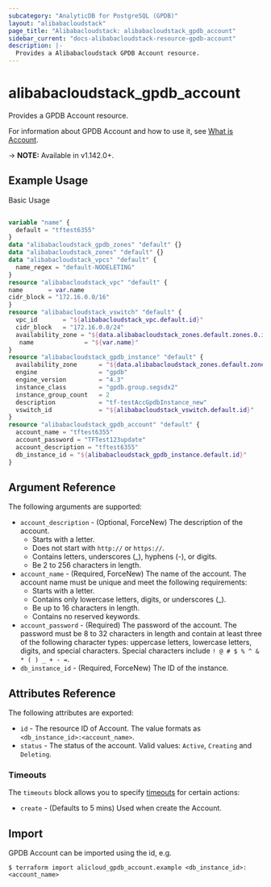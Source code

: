 ```yaml
---
subcategory: "AnalyticDB for PostgreSQL (GPDB)"
layout: "alibabacloudstack"
page_title: "Alibabacloudstack: alibabacloudstack_gpdb_account"
sidebar_current: "docs-alibabacloudstack-resource-gpdb-account"
description: |-
  Provides a Alibabacloudstack GPDB Account resource.
---
```


# alibabacloudstack\_gpdb\_account

Provides a GPDB Account resource.

For information about GPDB Account and how to use it, see [What is Account](https://help.aliyun.com/apsara/enterprise/v_3_16_0_20220117/gpdb/enterprise-ascm-developer-guide/CreateAccount-1.html?spm=a2c4g.14484438.10001.131).

-> **NOTE:** Available in v1.142.0+.

## Example Usage

Basic Usage

```terraform
 
variable "name" {
  default = "tftest6355"
}
data "alibabacloudstack_gpdb_zones" "default" {}
data "alibabacloudstack_zones" "default" {}
data "alibabacloudstack_vpcs" "default" {
  name_regex = "default-NODELETING"
}
resource "alibabacloudstack_vpc" "default" {
name       = var.name
cidr_block = "172.16.0.0/16"
}
resource "alibabacloudstack_vswitch" "default" {
  vpc_id       = "${alibabacloudstack_vpc.default.id}"
  cidr_block   = "172.16.0.0/24"
  availability_zone = "${data.alibabacloudstack_zones.default.zones.0.id}"
   name              = "${var.name}"
}
resource "alibabacloudstack_gpdb_instance" "default" {
  availability_zone      = "${data.alibabacloudstack_zones.default.zones.0.id}"
  engine                 = "gpdb"
  engine_version         = "4.3"
  instance_class         = "gpdb.group.segsdx2"
  instance_group_count   = 2
  description            = "tf-testAccGpdbInstance_new"
  vswitch_id             = "${alibabacloudstack_vswitch.default.id}"
}
resource "alibabacloudstack_gpdb_account" "default" {
  account_name = "tftest6355"
  account_password = "TFTest123update"
  account_description = "tftest6355"
  db_instance_id = "${alibabacloudstack_gpdb_instance.default.id}"
}

```

## Argument Reference

The following arguments are supported:

* `account_description` - (Optional, ForceNew) The description of the account.
  * Starts with a letter.
  * Does not start with `http://` or `https://`.
  * Contains letters, underscores (_), hyphens (-), or digits.
  * Be 2 to 256 characters in length.
* `account_name` - (Required, ForceNew) The name of the account. The account name must be unique and meet the following requirements:
  * Starts with a letter.
  * Contains only lowercase letters, digits, or underscores (_).
  * Be up to 16 characters in length.
  * Contains no reserved keywords.
* `account_password` - (Required) The password of the account. The password must be 8 to 32 characters in length and contain at least three of the following character types: uppercase letters, lowercase letters, digits, and special characters. Special characters include `! @ # $ % ^ & * ( ) _ + - =`.
* `db_instance_id` - (Required, ForceNew) The ID of the instance.

## Attributes Reference

The following attributes are exported:

* `id` - The resource ID of Account. The value formats as `<db_instance_id>:<account_name>`.
* `status` - The status of the account. Valid values: `Active`, `Creating` and `Deleting`.

### Timeouts

The `timeouts` block allows you to specify [timeouts](https://www.terraform.io/docs/configuration-0-11/resources.html#timeouts) for certain actions:

* `create` - (Defaults to 5 mins) Used when create the Account.

## Import

GPDB Account can be imported using the id, e.g.

```
$ terraform import alicloud_gpdb_account.example <db_instance_id>:<account_name>
```
